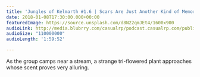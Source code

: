 ```yaml
---
title: 'Jungles of Kelmarth #1.6 | Scars Are Just Another Kind of Memory'
date: 2018-01-08T17:30:00.000+00:00
featuredImage: https://source.unsplash.com/d8N22qmJEt4/1600x900
audioLink: http://media.blubrry.com/casualrp/podcast.casualrp.com/public/EP%20006%20-%20Scars%20are%20Just%20Another%20Kind%20of%20Memory%20.mp3
audioSize: "110000000"
audioLength: '1:59:52'

---
```

As the group camps near a stream, a strange tri-flowered plant approaches whose scent proves very alluring.
